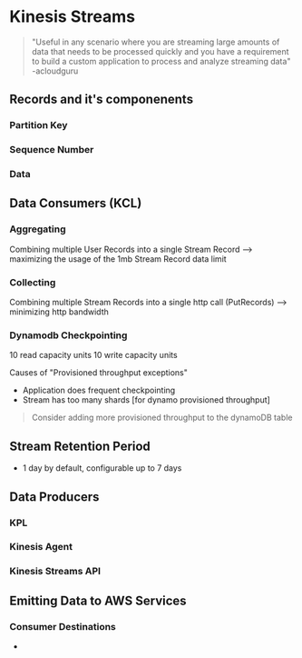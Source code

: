 # Kinesis Streams

> "Useful in any scenario where you are streaming large amounts of data that needs to be processed quickly and you have a requirement to build a custom application to process and analyze streaming data"
-acloudguru


## Records and it's componenents

### Partition Key

### Sequence Number

### Data

## Data Consumers (KCL)

### Aggregating

Combining multiple User Records into a single Stream Record
--> maximizing the usage of the 1mb Stream Record data limit

### Collecting

Combining multiple Stream Records into a single http call (PutRecords)
--> minimizing http bandwidth

### Dynamodb Checkpointing

10 read capacity units
10 write capacity units

Causes of "Provisioned throughput exceptions"
- Application does frequent checkpointing
- Stream has too many shards [for dynamo provisioned throughput]

> Consider adding more provisioned throughput to the dynamoDB table


## Stream Retention Period

- 1 day by default, configurable up to 7 days

## Data Producers

### KPL

### Kinesis Agent

### Kinesis Streams API

## Emitting Data to AWS Services

### Consumer Destinations


- 
<!--stackedit_data:
eyJoaXN0b3J5IjpbMTk2NzEzNDM3MSwxODYyNjQ4ODc3XX0=
-->